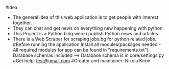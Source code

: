 #Idea
* The general idea of this web application is to get people with interest together.
* They can chat and get news on everything new happening with python.
* This Project is a Python blog were i publish Python news and articles.
* There is a Web Scraper for scraping jobs.bg for python related jobs.
#Before running the application
Install all modules(packages needed - All required modules for app can be found in "requirements.txt") Database schemas included --> Database schema is in core/settings.py
#Get help:
test@gmail.com
#Creator and maintainer:
Nikola Kirov